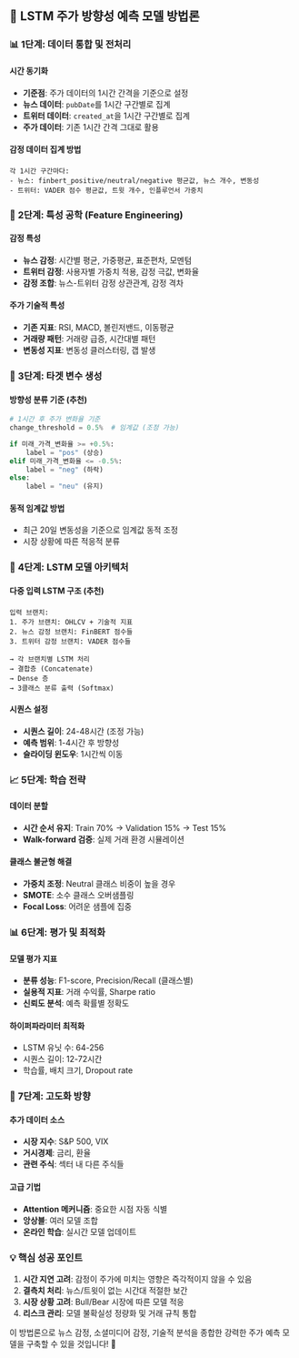 ## 🎯 LSTM 주가 방향성 예측 모델 방법론

### 📊 **1단계: 데이터 통합 및 전처리**

#### 시간 동기화
- **기준점**: 주가 데이터의 1시간 간격을 기준으로 설정
- **뉴스 데이터**: `pubDate`를 1시간 구간별로 집계
- **트위터 데이터**: `created_at`을 1시간 구간별로 집계
- **주가 데이터**: 기존 1시간 간격 그대로 활용

#### 감정 데이터 집계 방법
```
각 1시간 구간마다:
- 뉴스: finbert_positive/neutral/negative 평균값, 뉴스 개수, 변동성
- 트위터: VADER 점수 평균값, 트윗 개수, 인플루언서 가중치
```

### 🔧 **2단계: 특성 공학 (Feature Engineering)**

#### 감정 특성
- **뉴스 감정**: 시간별 평균, 가중평균, 표준편차, 모멘텀
- **트위터 감정**: 사용자별 가중치 적용, 감정 극값, 변화율
- **감정 조합**: 뉴스-트위터 감정 상관관계, 감정 격차

#### 주가 기술적 특성
- **기존 지표**: RSI, MACD, 볼린저밴드, 이동평균
- **거래량 패턴**: 거래량 급증, 시간대별 패턴
- **변동성 지표**: 변동성 클러스터링, 갭 발생

### 🎯 **3단계: 타겟 변수 생성**

#### 방향성 분류 기준 (추천)

```python
# 1시간 후 주가 변화율 기준
change_threshold = 0.5%  # 임계값 (조정 가능)

if 미래_가격_변화율 >= +0.5%:
    label = "pos" (상승)
elif 미래_가격_변화율 <= -0.5%:
    label = "neg" (하락)  
else:
    label = "neu" (유지)
```

#### 동적 임계값 방법
- 최근 20일 변동성을 기준으로 임계값 동적 조정
- 시장 상황에 따른 적응적 분류

### 🧠 **4단계: LSTM 모델 아키텍처**

#### 다중 입력 LSTM 구조 (추천)
```
입력 브랜치:
1. 주가 브랜치: OHLCV + 기술적 지표
2. 뉴스 감정 브랜치: FinBERT 점수들
3. 트위터 감정 브랜치: VADER 점수들

→ 각 브랜치별 LSTM 처리
→ 결합층 (Concatenate)
→ Dense 층 
→ 3클래스 분류 출력 (Softmax)
```

#### 시퀀스 설정
- **시퀀스 길이**: 24-48시간 (조정 가능)
- **예측 범위**: 1-4시간 후 방향성
- **슬라이딩 윈도우**: 1시간씩 이동

### 📈 **5단계: 학습 전략**

#### 데이터 분할
- **시간 순서 유지**: Train 70% → Validation 15% → Test 15%
- **Walk-forward 검증**: 실제 거래 환경 시뮬레이션

#### 클래스 불균형 해결
- **가중치 조정**: Neutral 클래스 비중이 높을 경우
- **SMOTE**: 소수 클래스 오버샘플링
- **Focal Loss**: 어려운 샘플에 집중

### 📊 **6단계: 평가 및 최적화**

#### 모델 평가 지표
- **분류 성능**: F1-score, Precision/Recall (클래스별)
- **실용적 지표**: 거래 수익률, Sharpe ratio
- **신뢰도 분석**: 예측 확률별 정확도

#### 하이퍼파라미터 최적화
- LSTM 유닛 수: 64-256
- 시퀀스 길이: 12-72시간
- 학습률, 배치 크기, Dropout rate

### 🚀 **7단계: 고도화 방향**

#### 추가 데이터 소스
- **시장 지수**: S&P 500, VIX
- **거시경제**: 금리, 환율
- **관련 주식**: 섹터 내 다른 주식들

#### 고급 기법
- **Attention 메커니즘**: 중요한 시점 자동 식별
- **앙상블**: 여러 모델 조합
- **온라인 학습**: 실시간 모델 업데이트

### 💡 **핵심 성공 포인트**

1. **시간 지연 고려**: 감정이 주가에 미치는 영향은 즉각적이지 않을 수 있음
2. **결측치 처리**: 뉴스/트윗이 없는 시간대 적절한 보간
3. **시장 상황 고려**: Bull/Bear 시장에 따른 모델 적응
4. **리스크 관리**: 모델 불확실성 정량화 및 거래 규칙 통합

이 방법론으로 뉴스 감정, 소셜미디어 감정, 기술적 분석을 종합한 강력한 주가 예측 모델을 구축할 수 있을 것입니다! 🎉